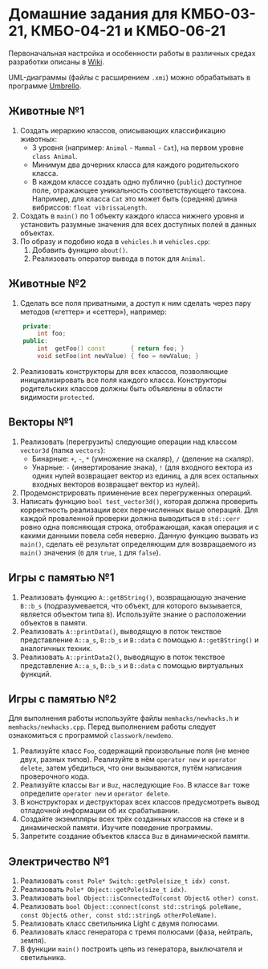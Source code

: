 # Домашние задания для КМБО-03-21, КМБО-04-21 и КМБО-06-21

Первоначальная настройка и особенности работы в различных средах разработки описаны в [Wiki](../../wiki).

UML-диаграммы (файлы с расширением `.xmi`) можно обрабатывать в программе [Umbrello](https://umbrello.kde.org/).

## Животные №1

1. Создать иерархию классов, описывающих классификацию животных:
   * 3 уровня (например: `Animal` - `Mammal` - `Cat`), на первом уровне `class Animal`.
   * Минимум два дочерних класса для каждого родительского класса.
   * В каждом классе создать одно публично (`public`) доступное поле, отражающее уникальность соответствующего таксона.
     Например, для класса `Cat` это может быть (средняя) длина вибриссов: `float vibrissaLength`.
2. Создать в `main()` по 1 объекту каждого класса нижнего уровня и установить разумные значения для всех доступных полей в данных объектах.
3. По образу и подобию кода в `vehicles.h` и `vehicles.cpp`:
   1. Добавить функцию `about()`.
   2. Реализовать оператор вывода в поток для `Animal`.
## Животные №2

1. Сделать все поля приватными, а доступ к ним сделать через пару методов («геттер» и «сеттер»), например:
```cpp
    private:
        int foo;
    public:
        int  getFoo() const       { return foo; }
        void setFoo(int newValue) { foo = newValue; }
```
2. Реализовать конструкторы для всех классов, позволяющие инициализировать все поля каждого класса.
   Конструкторы родительских классов должны быть объявлены в области видимости `protected`.

## Векторы №1

1. Реализовать (перегрузить) следующие операции над классом `vector3d` (папка `vectors`):
   - Бинарные: `+`, `-`, `*` (умножение на скаляр), `/` (деление на скаляр).
   - Унарные: `-` (инвертирование знака), `!` (для входного вектора из одних нулей возвращает вектор из единиц,
     а для всех остальных входных векторов возвращает вектор из нулей).
2. Продемонстрировать применение всех перегруженных операций.
3. Написать функцию `bool test_vector3d()`, которая должна проверить корректность реализации всех перечисленных выше операций.
   Для каждой проваленной проверки должна выводиться в `std::cerr` ровно одна поясняющая строка, отображающая, какая операция и с какими данными повела себя неверно.
   Данную функцию вызвать из `main()`, сделать её результат определяющим для возвращаемого из `main()` значения (`0` для `true`, `1` для `false`).

## Игры с памятью №1

1. Реализовать функцию `A::getBString()`, возвращающую значение `B::b_s`
   (подразумевается, что объект, для которого вызывается, является объектом типа `B`).
   Используйте знание о расположении объектов в памяти.
2. Реализовать `A::printData()`, выводящую в поток текствое представление `A::a_s`, `B::b_s` и `B::data`
   с помощью `A::getBString()` и аналогичных техник.
3. Реализовать `A::printData2()`, выводящую в поток текствое представление `A::a_s`, `B::b_s` и `B::data`
   с помощью виртуальных функций.

## Игры с памятью №2

Для выполнения работы используйте файлы `memhacks/newhacks.h` и `memhacks/newhacks.cpp`.
Перед выполнением работы следует ознакомиться с программой `classwork/newdemo`.

1. Реализуйте класс `Foo`, содержащий произвольные поля (не менее двух, разных типов).
   Реализуйте в нём `operator new` и `operator delete`, затем убедиться, что они вызываются, путём написания проверочного кода.
2. Реализуйте классы `Bar` и `Buz`, наследующие `Foo`.
   В классе `Bar` тоже определите `operator new` и `operator delete`.
3. В конструкторах и деструкторах всех классов предусмотреть вывод отладочной информации об их срабатывании.
4. Создайте экземпляры всех трёх созданных классов на стеке и в динамической памяти.
   Изучите поведение программы.
5. Запретите создание объектов класса `Buz` в динамической памяти.

## Электричество №1

1. Реализовать `const Pole* Switch::getPole(size_t idx) const`.
2. Реализовать `Pole* Object::getPole(size_t idx)`.
3. Реализовать `bool Object::isConnectedTo(const Object& other) const`.
4. Реализовать `bool Object::connect(const std::string& poleName, const Object& other, const std::string& otherPoleName)`.
5. Реализовать класс светильника Light с двумя полюсами.
6. Реализовать класс генератора с тремя полюсами (фаза, нейтраль, земпя).
7. В функции `main()` построить цепь из генератора, выключателя и светильника.
